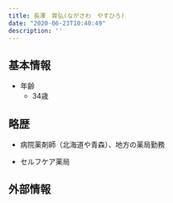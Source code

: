 ```yaml
---
title: 長澤　育弘(ながさわ　やすひろ)
date: "2020-06-23T10:40:49"
description: ''
---
```


## 基本情報

* 年齢
  * 34歳

## 略歴

* 病院薬剤師（北海道や青森）、地方の薬局勤務

* セルフケア薬局


## 外部情報


